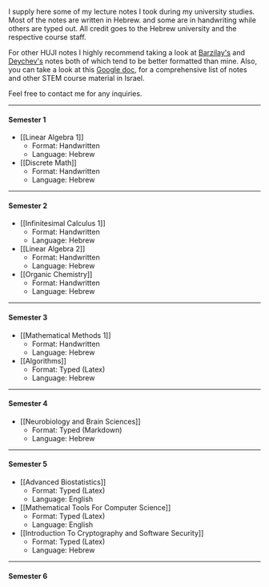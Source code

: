 I supply here some of my lecture notes I took during my university studies. Most of the notes are written in Hebrew. and some are in handwriting while others are typed out. All credit goes to the Hebrew university and the respective course staff.
 
For other HUJI notes I highly recommend taking a look at [Barzilay's](https://github.com/NitzanBarzilay/Notes) and [Deychev's](https://deychev.com/) notes both of which tend to be better formatted than mine.
Also, you can take a look at this [Google doc](https://docs.google.com/document/d/1IMuaVvdKgdZs59Ot8q0kU3f8movT0-6uFazlA-IbDuo/edit#heading=h.xlqfa8g3de05), for a comprehensive list of notes and other STEM course material in Israel.

Feel free to contact me for any inquiries.

----
#### Semester 1
* [[Linear Algebra 1]]
	* Format: Handwritten
	* Language: Hebrew
* [[Discrete Math]]
	* Format: Handwritten
	* Language: Hebrew
---
#### Semester 2
* [[Infinitesimal Calculus 1]] 
	* Format: Handwritten
	* Language: Hebrew
* [[Linear Algebra 2]]
	* Format: Handwritten
	* Language: Hebrew
* [[Organic Chemistry]]
	* Format: Handwritten
	* Language: Hebrew
---
#### Semester 3
* [[Mathematical Methods 1]]
	* Format: Handwritten
	* Language: Hebrew
* [[Algorithms]]
	* Format: Typed (Latex)
	* Language: Hebrew
---
#### Semester 4
* [[Neurobiology and Brain Sciences]]
	* Format: Typed (Markdown)
	* Language: Hebrew
---
#### Semester 5
* [[Advanced Biostatistics]]
	* Format: Typed (Latex)
	* Language: English
* [[Mathematical Tools For Computer Science]]
	* Format: Typed (Latex)
	* Language: English
* [[Introduction To Cryptography and Software Security]]
	* Format: Typed (Latex)
	* Language: Hebrew

---
#### Semester 6
